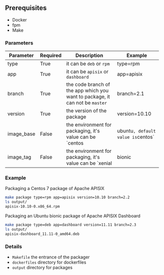 ## Prerequisites

- Docker
- fpm
- Make

### Parameters
|Parameter      |Required   |Description        |Example|
|---------|---------|----|-----------|
|type     |True |it can be `deb` or `rpm` |type=rpm|
|app      |True |it can be `apisix` or `dashboard` |app=apisix|
|branch   |True |the code branch of the app which you want to package, it can not be `master`|branch=2.1|
|version  |True |the version of the package|version=10.10|
|image_base|False |the environment for packaging, it's value can be `centos|ubuntu` , default value is `centos` |image_base=centos|
|image_tag|False |the environment for packaging, it's value can be `xenial|bionic|focal|6|7|8` , default value is `7`|image_tag=7|

### Example
Packaging a Centos 7 package of Apache APISIX
```sh
make package type=rpm app=apisix version=10.10 branch=2.2
ls output/
apisix-10.10-0.x86_64.rpm
```

Packaging an Ubuntu bionic package of Apache APISIX Dashboard
```sh
make package type=deb app=dashboard version=11.11 branch=2.3
ls output/
apisix-dashboard_11.11-0_amd64.deb
```

### Details

- `Makefile` the entrance of the packager
- `dockerfiles` directory for dockerfiles
- `output` directory for packages
